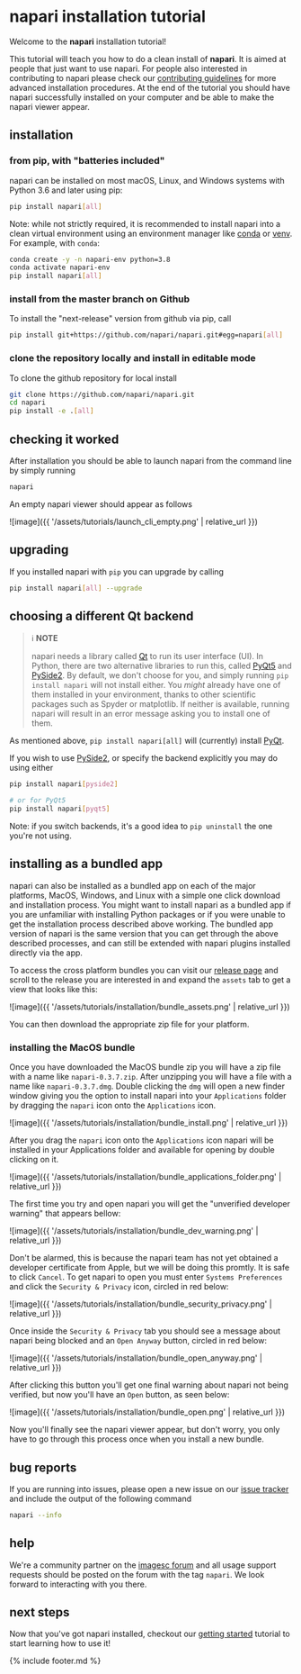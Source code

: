 # napari installation tutorial

Welcome to the **napari** installation tutorial!

This tutorial will teach you how to do a clean install of **napari**.
It is aimed at people that just want to use napari.
For people also interested in contributing to napari
please check our [contributing guidelines](https://github.com/napari/napari/blob/master/docs/developers/CONTRIBUTING.md) for more advanced installation procedures.
At the end of the tutorial you should have napari successfully installed on your computer
and be able to make the napari viewer appear.

## installation

### from pip, with "batteries included"

napari can be installed on most macOS, Linux, and Windows systems with Python 3.6 and later using pip:

```sh
pip install napari[all]
```

Note: while not strictly required, it is recommended to install napari into a clean virtual environment using an environment manager like
[conda](https://docs.conda.io/en/latest/miniconda.html) or
[venv](https://docs.python.org/3/library/venv.html).
For example, with `conda`:

```sh
conda create -y -n napari-env python=3.8
conda activate napari-env
pip install napari[all]
```

### install from the master branch on Github

To install the "next-release" version from github via pip, call

```sh
pip install git+https://github.com/napari/napari.git#egg=napari[all]
```

### clone the repository locally and install in editable mode

To clone the github repository for local install

```sh
git clone https://github.com/napari/napari.git
cd napari
pip install -e .[all]
```

## checking it worked

After installation you should be able to launch napari from the command line by simply running

```sh
napari
```

An empty napari viewer should appear as follows

![image]({{ '/assets/tutorials/launch_cli_empty.png' | relative_url }})

## upgrading

If you installed napari with `pip` you can upgrade by calling

```sh
pip install napari[all] --upgrade
```

## choosing a different Qt backend

> ℹ️ **NOTE**
>
> napari needs a library called [Qt](https://www.qt.io/) to run its user interface (UI).
> In Python, there are two alternative libraries to run this,
> called [PyQt5](https://www.riverbankcomputing.com/software/pyqt/download5) and
> [PySide2](https://doc.qt.io/qtforpython/).
> By default, we don't choose for you, and simply running `pip install napari` will not install either.
> You *might* already have one of them installed in your environment,
> thanks to other scientific packages such as Spyder or matplotlib.
> If neither is available, running napari will result in an error message asking you to install one of them.

As mentioned above, `pip install napari[all]` will (currently) install
[PyQt](https://www.riverbankcomputing.com/software/pyqt/intro).

If you wish to use [PySide2](https://wiki.qt.io/Qt_for_Python),
or specify the backend explicitly you may do using either

```sh
pip install napari[pyside2]

# or for PyQt5
pip install napari[pyqt5]
```

Note: if you switch backends, it's a good idea to `pip uninstall` the one you're not using.

## installing as a bundled app

napari can also be installed as a bundled app on each of the major platforms, MacOS, Windows,
and Linux with a simple one click download and installation process. You might want to install
napari as a bundled app if you are unfamiliar with installing Python packages or if you were
unable to get the installation process described above working. The bundled app version of
napari is the same version that you can get through the above described processes, and can
still be extended with napari plugins installed directly via the app.

To access the cross platform bundles you can visit our [release page](https://github.com/napari/napari/releases)
and scroll to the release you are interested in and expand the `assets` tab to get a view
that looks like this:

![image]({{ '/assets/tutorials/installation/bundle_assets.png' | relative_url }})

You can then download the appropriate zip file for your platform.

### installing the MacOS bundle

Once you have downloaded the MacOS bundle zip you will have a zip file with a name like
`napari-0.3.7.zip`. After unzipping you will have a file with a name like `napari-0.3.7.dmg`.
Double clicking the `dmg` will open a new finder window giving you the option to install
napari into your `Applications` folder by dragging the `napari` icon onto the `Applications` icon.

![image]({{ '/assets/tutorials/installation/bundle_install.png' | relative_url }})

After you drag the `napari` icon onto the `Applications` icon napari will be installed in your
Applications folder and available for opening by double clicking on it.

![image]({{ '/assets/tutorials/installation/bundle_applications_folder.png' | relative_url }})

The first time you try and open napari you will get the "unverified developer warning" that
appears bellow:

![image]({{ '/assets/tutorials/installation/bundle_dev_warning.png' | relative_url }})

Don't be alarmed, this is because the napari team has not yet obtained a developer certificate
from Apple, but we will be doing this promtly. It is safe to click `Cancel`. To get napari to
open you must enter `Systems Preferences` and click the `Security & Privacy` icon, circled in
red below:

![image]({{ '/assets/tutorials/installation/bundle_security_privacy.png' | relative_url }})

Once inside the `Security & Privacy` tab you should see a message about napari being blocked
and an `Open Anyway` button, circled in red below:

![image]({{ '/assets/tutorials/installation/bundle_open_anyway.png' | relative_url }})

After clicking this button you'll get one final warning about napari not being verified, but
now you'll have an `Open` button, as seen below:

![image]({{ '/assets/tutorials/installation/bundle_open.png' | relative_url }})

Now you'll finally see the napari viewer appear, but don't worry, you only have to go through
this process once when you install a new bundle.

## bug reports

If you are running into issues,
please open a new issue on our [issue tracker](https://github.com/napari/napari/issues)
and include the output of the following command

```sh
napari --info
```

## help

We're a community partner on the [imagesc forum](https://forum.image.sc/tags/napari)
and all usage support requests should be posted on the forum with the tag `napari`.
We look forward to interacting with you there.

## next steps

Now that you've got napari installed,
checkout our [getting started](./getting_started) tutorial to start learning how to use it!

{% include footer.md %}
